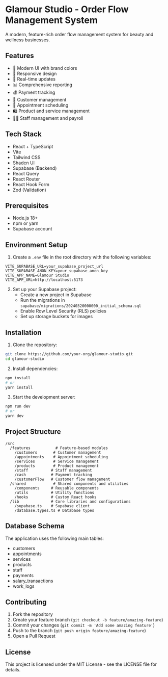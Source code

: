 # Glamour Studio - Order Flow Management System

A modern, feature-rich order flow management system for beauty and wellness businesses.

## Features

- 🎨 Modern UI with brand colors
- 📱 Responsive design
- 🔄 Real-time updates
- 📊 Comprehensive reporting
- 💰 Payment tracking
- 👥 Customer management
- 📅 Appointment scheduling
- 🛍️ Product and service management
- 👨‍💼 Staff management and payroll

## Tech Stack

- React + TypeScript
- Vite
- Tailwind CSS
- Shadcn UI
- Supabase (Backend)
- React Query
- React Router
- React Hook Form
- Zod (Validation)

## Prerequisites

- Node.js 18+
- npm or yarn
- Supabase account

## Environment Setup

1. Create a `.env` file in the root directory with the following variables:

```env
VITE_SUPABASE_URL=your_supabase_project_url
VITE_SUPABASE_ANON_KEY=your_supabase_anon_key
VITE_APP_NAME=Glamour Studio
VITE_APP_URL=http://localhost:5173
```

2. Set up your Supabase project:
   - Create a new project in Supabase
   - Run the migrations in `supabase/migrations/20240320000000_initial_schema.sql`
   - Enable Row Level Security (RLS) policies
   - Set up storage buckets for images

## Installation

1. Clone the repository:

```bash
git clone https://github.com/your-org/glamour-studio.git
cd glamour-studio
```

2. Install dependencies:

```bash
npm install
# or
yarn install
```

3. Start the development server:

```bash
npm run dev
# or
yarn dev
```

## Project Structure

```
/src
  /features           # Feature-based modules
    /customers       # Customer management
    /appointments    # Appointment scheduling
    /services        # Service management
    /products        # Product management
    /staff          # Staff management
    /cash           # Payment tracking
    /customerFlow   # Customer flow management
  /shared            # Shared components and utilities
    /components     # Reusable components
    /utils          # Utility functions
    /hooks          # Custom React hooks
  /lib              # Core libraries and configurations
    /supabase.ts    # Supabase client
    /database.types.ts # Database types
```

## Database Schema

The application uses the following main tables:

- customers
- appointments
- services
- products
- staff
- payments
- salary_transactions
- work_logs

## Contributing

1. Fork the repository
2. Create your feature branch (`git checkout -b feature/amazing-feature`)
3. Commit your changes (`git commit -m 'Add some amazing feature'`)
4. Push to the branch (`git push origin feature/amazing-feature`)
5. Open a Pull Request

## License

This project is licensed under the MIT License - see the LICENSE file for details.
